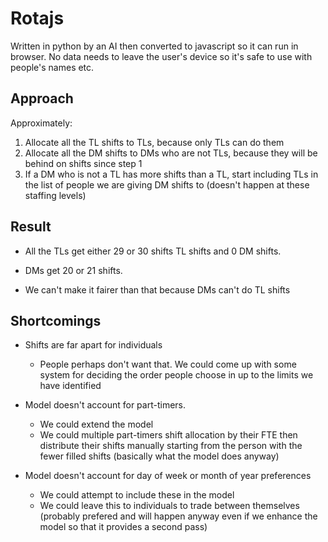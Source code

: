 # Rotajs

Written in python by an AI then converted to javascript so it can run in browser. No data needs to leave the user's device so it's safe to use with people's names etc.

## Approach

Approximately:

1. Allocate all the TL shifts to TLs, because only TLs can do them
2. Allocate all the DM shifts to DMs who are not TLs, because they will be behind on shifts since step 1
3. If a DM who is not a TL has more shifts than a TL, start including TLs in the list of people we are giving DM shifts to (doesn't happen at these staffing levels)

## Result

* All the TLs get either 29 or 30 shifts TL shifts and 0 DM shifts.

* DMs get 20 or 21 shifts.

* We can't make it fairer than that because DMs can't do TL shifts

## Shortcomings

* Shifts are far apart for individuals
  * People perhaps don't want that. We could come up with some system for deciding the order people choose in up to the limits we have identified

* Model doesn't account for part-timers.
  * We could extend the model
  * We could multiple part-timers shift allocation by their FTE then distribute their shifts manually starting from the person with the fewer filled shifts (basically what the model does anyway)
  
* Model doesn't account for day of week or month of year preferences
  * We could attempt to include these in the model
  * We could leave this to individuals to trade between themselves (probably prefered and will happen anyway even if we enhance the model so that it provides a second pass)
